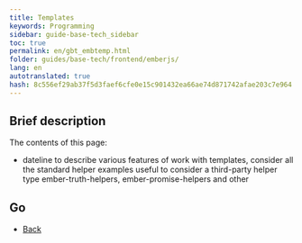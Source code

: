 ```yaml
--- 
title: Templates 
keywords: Programming 
sidebar: guide-base-tech_sidebar 
toc: true 
permalink: en/gbt_embtemp.html 
folder: guides/base-tech/frontend/emberjs/ 
lang: en 
autotranslated: true 
hash: 8c556ef29ab37f5d3faef6cfe0e15c901432ea66ae74d871742afae203c7e964 
--- 
```


## Brief description 

The contents of this page: 

* dateline to describe various features of work with templates, consider all the standard helper examples useful to consider a third-party helper type ember-truth-helpers, ember-promise-helpers and other 

## Go 

* [Back](gbt_emberjs.html)


